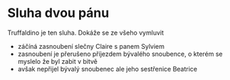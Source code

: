 # Sluha dvou pánu

Truffaldino je ten sluha.
Dokáže se ze všeho vymluvit

- záčíná zasnoubení slečny Claire s panem Sylviem
- zasnoubení je přerušeno příjezdem bývalého snoubence, o kterém se myslelo že byl zabit v bitvě
- avšak nepřijel bývalý snoubenec ale jeho sestřenice Beatrice

